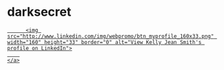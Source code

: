 darksecret
==========
<a href="http://www.linkedin.com/in/kellyjean1">
      
          <img src="http://www.linkedin.com/img/webpromo/btn_myprofile_160x33.png" width="160" height="33" border="0" alt="View Kelly Jean Smith's profile on LinkedIn">
        
    </a>
    

